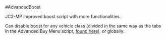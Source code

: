 #AdvancedBoost

JC2-MP improved boost script with more functionalities.

Can disable boost for any vehicle class (divided in the same way as the tabs in the Advanced Buy Menu script, [found here](https://github.com/Jasonmrc/AdvancedBuyMenu)), or globally.